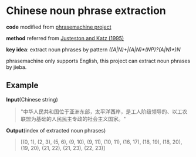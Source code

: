 # Chinese noun phrase extraction

**code** modified from [phrasemachine project](https://github.com/slanglab/phrasemachine/blob/master/py/phrasemachine/phrasemachine.py)

**method** referred from [Justeston and Katz (1995)](https://scholar.google.com.hk/scholar?hl=zh-CN&as_sdt=0%2C5&q=Justeston+and+Katz+%281995%29&btnG=)

**key idea**: extract noun phrases by pattern *((A|N)+|(A|N)\*(NP)?(A|N)\*)N*

phrasemachine only supports English, this project can extract noun phrases by jieba.

## Example

**Input**(Chinese string)

>"中华人民共和国位于亚洲东部，太平洋西岸，是工人阶级领导的、以工农联盟为基础的人民民主专政的社会主义国家。"

**Output**(index of extracted noun phrases)

>[(0, 1),
 (2, 3),
 (5, 6),
 (9, 10),
 (9, 11),
 (10, 11),
 (16, 17),
 (18, 19),
 (18, 20),
 (19, 20),
 (21, 22),
 (21, 23),
 (22, 23)]
 
